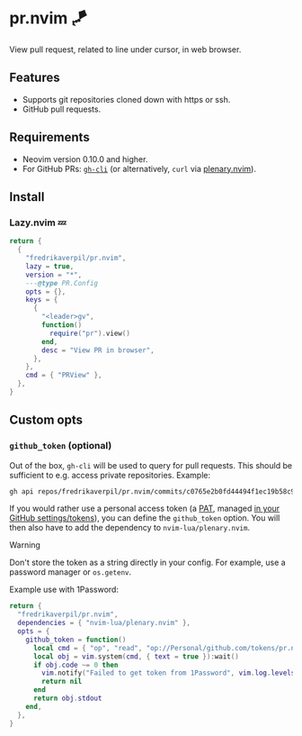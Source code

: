 # pr.nvim 🪁

View pull request, related to line under cursor, in web browser.

## Features

- Supports git repositories cloned down with https or ssh.
- GitHub pull requests.

## Requirements

- Neovim version 0.10.0 and higher.
- For GitHub PRs: [`gh-cli`](https://cli.github.com/) (or alternatively, `curl`
  via [plenary.nvim](https://github.com/nvim-lua/plenary.nvim)).

## Install

### Lazy.nvim 💤

```lua
return {
  {
    "fredrikaverpil/pr.nvim",
    lazy = true,
    version = "*",
    ---@type PR.Config
    opts = {},
    keys = {
      {
        "<leader>gv",
        function()
          require("pr").view()
        end,
        desc = "View PR in browser",
      },
    },
    cmd = { "PRView" },
  },
}
```

## Custom opts

### `github_token` (optional)

Out of the box, `gh-cli` will be used to query for pull requests. This should be
sufficient to e.g. access private repositories. Example:

```bash
gh api repos/fredrikaverpil/pr.nvim/commits/c0765e2b0fd44494f1ec19b58c90e4381afbea28/pulls
```

If you would rather use a personal access token (a
[PAT](https://docs.github.com/en/authentication/keeping-your-account-and-data-secure/managing-your-personal-access-tokens),
managed [in your GitHub settings/tokens](https://github.com/settings/tokens)),
you can define the `github_token` option. You will then also have to add the
dependency to `nvim-lua/plenary.nvim`.

> [!WARNING]
>
> Don't store the token as a string directly in your config. For example, use a
> password manager or `os.getenv`.

Example use with 1Password:

```lua
return {
  "fredrikaverpil/pr.nvim",
  dependencies = { "nvim-lua/plenary.nvim" },
  opts = {
    github_token = function()
      local cmd = { "op", "read", "op://Personal/github.com/tokens/pr.nvim", "--no-newline" }
      local obj = vim.system(cmd, { text = true }):wait()
      if obj.code ~= 0 then
        vim.notify("Failed to get token from 1Password", vim.log.levels.ERROR)
        return nil
      end
      return obj.stdout
    end,
  },
}
```
